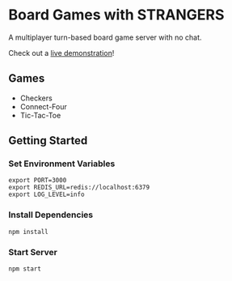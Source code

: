 # Board Games with STRANGERS

A multiplayer turn-based board game server with no chat.

Check out a [live demonstration](https://jmcantrell-bgws.herokuapp.com/)!

## Games

* Checkers
* Connect-Four
* Tic-Tac-Toe

## Getting Started

### Set Environment Variables

```
export PORT=3000
export REDIS_URL=redis://localhost:6379
export LOG_LEVEL=info
```

### Install Dependencies
```
npm install
```

### Start Server
```
npm start
```
